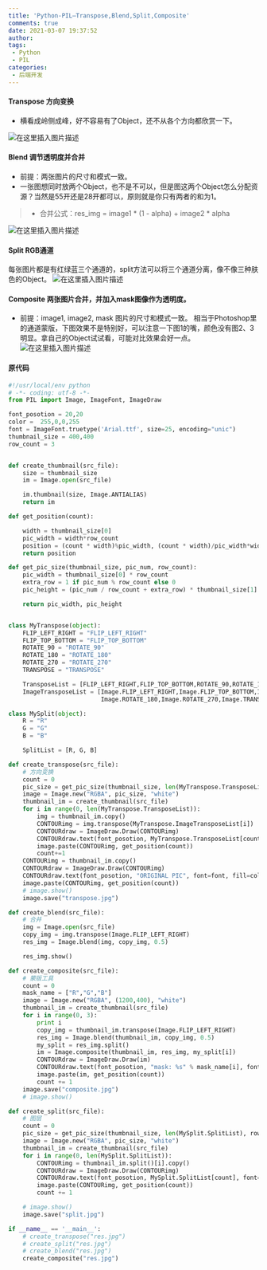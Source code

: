 ```yaml
---
title: 'Python-PIL—Transpose,Blend,Split,Composite'
comments: true
date: 2021-03-07 19:37:52
author:
tags:
 - Python
 - PIL
categories:
 - 后端开发
---
```


#### Transpose 方向变换
- 横看成岭侧成峰，好不容易有了Object，还不从各个方向都欣赏一下。

![在这里插入图片描述](https://img-blog.csdnimg.cn/20190727215620420.jpg?x-oss-process=image/watermark,type_ZmFuZ3poZW5naGVpdGk,shadow_10,text_aHR0cHM6Ly9ibG9nLmNzZG4ubmV0L2xpeXV4aW5nNjYzOTgwMQ==,size_16,color_FFFFFF,t_70)
#### Blend 调节透明度并合并
- 	前提：两张图片的尺寸和模式一致。
- 一张图想同时放两个Object，也不是不可以，但是图这两个Object怎么分配资源？当然是55开还是28开都可以，原则就是你只有两者的和为1。
> - 合并公式：res_img = image1 * (1 - alpha) + image2 * alpha

![在这里插入图片描述](https://img-blog.csdnimg.cn/20190727220007302.jpg?x-oss-process=image/watermark,type_ZmFuZ3poZW5naGVpdGk,shadow_10,text_aHR0cHM6Ly9ibG9nLmNzZG4ubmV0L2xpeXV4aW5nNjYzOTgwMQ==,size_16,color_FFFFFF,t_70)
#### Split RGB通道
每张图片都是有红绿蓝三个通道的，split方法可以将三个通道分离，像不像三种肤色的Object。
![在这里插入图片描述](https://img-blog.csdnimg.cn/20190727220155886.jpg?x-oss-process=image/watermark,type_ZmFuZ3poZW5naGVpdGk,shadow_10,text_aHR0cHM6Ly9ibG9nLmNzZG4ubmV0L2xpeXV4aW5nNjYzOTgwMQ==,size_16,color_FFFFFF,t_70)
#### Composite 两张图片合并，并加入mask图像作为透明度。
- 前提：image1, image2, mask 图片的尺寸和模式一致。
相当于Photoshop里的通道蒙版，下图效果不是特别好，可以注意一下图1的嘴，颜色没有图2、3明显。拿自己的Object试试看，可能对比效果会好一点。
![在这里插入图片描述](https://img-blog.csdnimg.cn/20190727220505748.jpg?x-oss-process=image/watermark,type_ZmFuZ3poZW5naGVpdGk,shadow_10,text_aHR0cHM6Ly9ibG9nLmNzZG4ubmV0L2xpeXV4aW5nNjYzOTgwMQ==,size_16,color_FFFFFF,t_70)
#### 原代码
```python
#!/usr/local/env python
# -*- coding: utf-8 -*-
from PIL import Image, ImageFont, ImageDraw

font_posotion = 20,20
color =  255,0,0,255
font = ImageFont.truetype('Arial.ttf', size=25, encoding="unic")
thumbnail_size = 400,400
row_count = 3


def create_thumbnail(src_file):
    size = thumbnail_size
    im = Image.open(src_file)

    im.thumbnail(size, Image.ANTIALIAS)
    return im

def get_position(count):

    width = thumbnail_size[0]
    pic_width = width*row_count
    position = (count * width)%pic_width, (count * width)/pic_width*width
    return position

def get_pic_size(thumbnail_size, pic_num, row_count):
    pic_width = thumbnail_size[0] * row_count
    extra_row = 1 if pic_num % row_count else 0
    pic_height = (pic_num / row_count + extra_row) * thumbnail_size[1]

    return pic_width, pic_height


class MyTranspose(object):
    FLIP_LEFT_RIGHT = "FLIP_LEFT_RIGHT"
    FLIP_TOP_BOTTOM = "FLIP_TOP_BOTTOM"
    ROTATE_90 = "ROTATE_90"
    ROTATE_180 = "ROTATE_180"
    ROTATE_270 = "ROTATE_270"
    TRANSPOSE = "TRANSPOSE"

    TransposeList = [FLIP_LEFT_RIGHT,FLIP_TOP_BOTTOM,ROTATE_90,ROTATE_180,ROTATE_270,TRANSPOSE]
    ImageTransposeList = [Image.FLIP_LEFT_RIGHT,Image.FLIP_TOP_BOTTOM,Image.ROTATE_90,
                          Image.ROTATE_180,Image.ROTATE_270,Image.TRANSPOSE]

class MySplit(object):
    R = "R"
    G = "G"
    B = "B"

    SplitList = [R, G, B]

def create_transpose(src_file):
    # 方向变换
    count = 0
    pic_size = get_pic_size(thumbnail_size, len(MyTranspose.TransposeList), row_count)
    image = Image.new("RGBA", pic_size, "white")
    thumbnail_im = create_thumbnail(src_file)
    for i in range(0, len(MyTranspose.TransposeList)):
        img = thumbnail_im.copy()
        CONTOURimg = img.transpose(MyTranspose.ImageTransposeList[i])
        CONTOURdraw = ImageDraw.Draw(CONTOURimg)
        CONTOURdraw.text(font_posotion, MyTranspose.TransposeList[count], font=font, fill=color)
        image.paste(CONTOURimg, get_position(count))
        count+=1
    CONTOURimg = thumbnail_im.copy()
    CONTOURdraw = ImageDraw.Draw(CONTOURimg)
    CONTOURdraw.text(font_posotion, "ORIGINAL PIC", font=font, fill=color)
    image.paste(CONTOURimg, get_position(count))
    # image.show()
    image.save("transpose.jpg")

def create_blend(src_file):
    # 合并
    img = Image.open(src_file)
    copy_img = img.transpose(Image.FLIP_LEFT_RIGHT)
    res_img = Image.blend(img, copy_img, 0.5)

    res_img.show()

def create_composite(src_file):
    # 蒙版工具
    count = 0
    mask_name = ["R","G","B"]
    image = Image.new("RGBA", (1200,400), "white")
    thumbnail_im = create_thumbnail(src_file)
    for i in range(0, 3):
        print i
        copy_img = thumbnail_im.transpose(Image.FLIP_LEFT_RIGHT)
        res_img = Image.blend(thumbnail_im, copy_img, 0.5)
        my_split = res_img.split()
        im = Image.composite(thumbnail_im, res_img, my_split[i])
        CONTOURdraw = ImageDraw.Draw(im)
        CONTOURdraw.text(font_posotion, "mask: %s" % mask_name[i], font=font, fill=color)
        image.paste(im, get_position(count))
        count += 1
    image.save("composite.jpg")
    # image.show()

def create_split(src_file):
    # 图层
    count = 0
    pic_size = get_pic_size(thumbnail_size, len(MySplit.SplitList), row_count)
    image = Image.new("RGBA", pic_size, "white")
    thumbnail_im = create_thumbnail(src_file)
    for i in range(0, len(MySplit.SplitList)):
        CONTOURimg = thumbnail_im.split()[i].copy()
        CONTOURdraw = ImageDraw.Draw(CONTOURimg)
        CONTOURdraw.text(font_posotion, MySplit.SplitList[count], font=font)
        image.paste(CONTOURimg, get_position(count))
        count += 1

    # image.show()
    image.save("split.jpg")

if __name__ == '__main__':
    # create_transpose("res.jpg")
    # create_split("res.jpg")
    # create_blend("res.jpg")
    create_composite("res.jpg")

```
